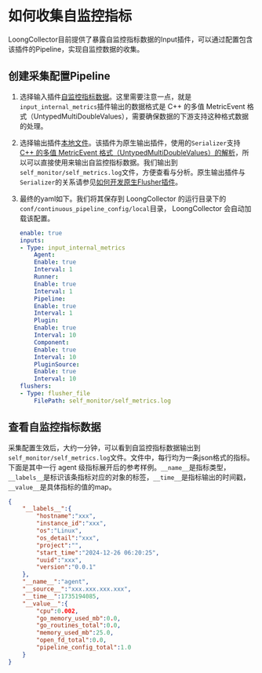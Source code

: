 # 如何收集自监控指标

LoongCollector目前提供了暴露自监控指标数据的Input插件，可以通过配置包含该插件的Pipeline，实现自监控数据的收集。

## 创建采集配置Pipeline

1. 选择输入插件[自监控指标数据](../../../plugins/input/native/input-internal-metrics.md)。这里需要注意一点，就是`input_internal_metrics`插件输出的数据格式是 C++ 的多值 MetricEvent 格式（UntypedMultiDoubleValues），需要确保数据的下游支持这种格式数据的处理。
2. 选择输出插件[本地文件](../../../plugins/flusher/native/flusher-file.md)。该插件为原生输出插件，使用的`Serializer`支持 [C++ 的多值 MetricEvent 格式（UntypedMultiDoubleValues）的解析](https://github.com/alibaba/loongcollector/blob/cacbf206cf66307819992b8fe393f8c36086ac0a/core/pipeline/serializer/JsonSerializer.cpp#L84)，所以可以直接使用来输出自监控指标数据。我们输出到`self_monitor/self_metrics.log`文件，方便查看与分析。原生输出插件与`Serializer`的关系请参见[如何开发原生Flusher插件](../../plugin-development/native-plugins/how-to-write-native-flusher-plugins.md)。
3. 最终的yaml如下。我们将其保存到 LoongCollector 的运行目录下的 `conf/continuous_pipeline_config/local`目录， LoongCollector 会自动加载该配置。

    ```yaml
    enable: true
    inputs:
    - Type: input_internal_metrics
        Agent:
        Enable: true
        Interval: 1
        Runner:
        Enable: true
        Interval: 1
        Pipeline:
        Enable: true
        Interval: 1
        Plugin:
        Enable: true
        Interval: 10
        Component:
        Enable: true
        Interval: 10
        PluginSource:
        Enable: true
        Interval: 10
    flushers:
    - Type: flusher_file
        FilePath: self_monitor/self_metrics.log
    ```

## 查看自监控指标数据

采集配置生效后，大约一分钟，可以看到自监控指标数据输出到`self_monitor/self_metrics.log`文件。文件中，每行均为一条json格式的指标。下面是其中一行 agent 级指标展开后的参考样例。`__name__`是指标类型，`__labels__`是标识该条指标对应的对象的标签，`__time__`是指标输出的时间戳，`__value__`是具体指标的值的map。

```json
{
    "__labels__":{
        "hostname":"xxx",
        "instance_id":"xxx",
        "os":"Linux",
        "os_detail":"xxx",
        "project":"",
        "start_time":"2024-12-26 06:20:25",
        "uuid":"xxx",
        "version":"0.0.1"
    },
    "__name__":"agent",
    "__source__":"xxx.xxx.xxx.xxx",
    "__time__":1735194085,
    "__value__":{
        "cpu":0.002,
        "go_memory_used_mb":0.0,
        "go_routines_total":0.0,
        "memory_used_mb":25.0,
        "open_fd_total":0.0,
        "pipeline_config_total":1.0
    }
}
```
